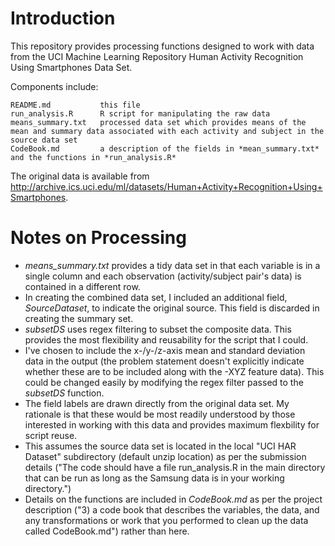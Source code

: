 Introduction
============
This repository provides processing functions designed to work with data from the UCI Machine Learning Repository Human Activity Recognition Using Smartphones Data Set.  

Components include:  

    README.md           this file  
    run_analysis.R      R script for manipulating the raw data  
    means_summary.txt   processed data set which provides means of the mean and summary data associated with each activity and subject in the source data set  
    CodeBook.md         a description of the fields in *mean_summary.txt* and the functions in *run_analysis.R* 

The original data is available from http://archive.ics.uci.edu/ml/datasets/Human+Activity+Recognition+Using+Smartphones. 

Notes on Processing
=======================
*   *means_summary.txt* provides a tidy data set in that each variable is in a single column and each observation (activity/subject pair's data) is contained in a different row.
*   In creating the combined data set, I included an additional field, *SourceDataset*, to indicate the original source. This field is discarded in creating the summary set.
*   *subsetDS* uses regex filtering to subset the composite data. This provides the most flexibility and reusability for the script that I could.
*   I've chosen to include the x-/y-/z-axis mean and standard deviation data in the output (the problem statement doesn't explicitly indicate whether these are to be included along with the -XYZ feature data). This could be changed easily by modifying the regex filter passed to the *subsetDS* function.
*   The field labels are drawn directly from the original data set. My rationale is that these would be most readily understood by those interested in working with this data and provides maximum flexbility for script reuse.
*   This assumes the source data set is located in the local "UCI HAR Dataset" subdirectory (default unzip location) as per the submission details ("The code should have a file run_analysis.R in the main directory that can be run as long as the Samsung data is in your working directory.")
*   Details on the functions are included in *CodeBook.md* as per the project description ("3) a code book that describes the variables, the data, and any transformations or work that you performed to clean up the data called CodeBook.md") rather than here.
